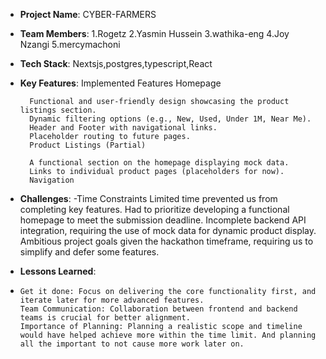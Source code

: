 - **Project Name**: CYBER-FARMERS
- **Team Members**:
      1.Rogetz
      2.Yasmin Hussein
      3.wathika-eng
      4.Joy Nzangi
      5.mercymachoni
- **Tech Stack**: Nextsjs,postgres,typescript,React
- **Key Features**: 
        Implemented Features
        Homepage
        
        Functional and user-friendly design showcasing the product listings section.
        Dynamic filtering options (e.g., New, Used, Under 1M, Near Me).
        Header and Footer with navigational links.
        Placeholder routing to future pages.
        Product Listings (Partial)
        
        A functional section on the homepage displaying mock data.
        Links to individual product pages (placeholders for now).
        Navigation
        

- **Challenges**: 
    -Time Constraints
    Limited time prevented us from completing key features. Had to prioritize developing a functional homepage to meet the submission deadline.
    Incomplete backend API integration, requiring the use of mock data for dynamic product display.
    Ambitious project goals given the hackathon timeframe, requiring us to simplify and defer some features.
- **Lessons Learned**:
-     Get it done: Focus on delivering the core functionality first, and iterate later for more advanced features.
      Team Communication: Collaboration between frontend and backend teams is crucial for better alignment. 
      Importance of Planning: Planning a realistic scope and timeline would have helped achieve more within the time limit. And planning all the important to not cause more work later on.
